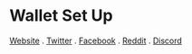 # Wallet Set Up

[Website](http://www.cryptocorner.finance) . [Twitter](https://twitter.com/MyCrypto\_Corner) .  [Facebook](https://www.facebook.com/cryptocorner.finance) .  [Reddit](https://www.reddit.com/r/MyCrypto\_Corner/) . [Discord ](https://discord.gg/njq465KEHp)





